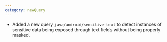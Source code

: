 ```yaml
---
category: newQuery
---
```

* Added a new query `java/android/sensitive-text` to detect instances of sensitive data being exposed through text fields without being properly masked. 